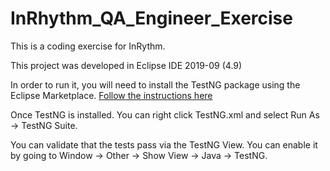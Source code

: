 # InRhythm_QA_Engineer_Exercise
 
This is a coding exercise for InRythm. 

This project was developed in Eclipse IDE 2019-09 (4.9)

In order to run it, you will need to install the TestNG package using the Eclipse Marketplace. [Follow the instructions here](https://marketplace.eclipse.org/content/testng-eclipse)

Once TestNG is installed. You can right click TestNG.xml and select Run As -> TestNG Suite. 

You can validate that the tests pass via the TestNG View. You can enable it by going to Window -> Other -> Show View -> Java -> TestNG. 


